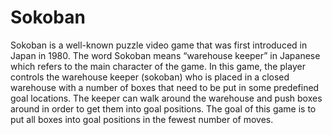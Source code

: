 # Sokoban
Sokoban is a well-known puzzle video game that was first introduced in Japan in 1980. The word Sokoban means “warehouse keeper” in Japanese which refers to the main character of the game. In this game, the player controls the warehouse keeper (sokoban) who is placed in a closed warehouse with a number of boxes that need to be put in some predefined goal locations. The keeper can walk around the warehouse and push boxes around in order to get them into goal positions. The goal of this game is to put all boxes into goal positions in the fewest number of moves. 
